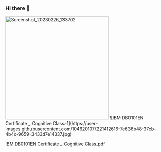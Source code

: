 ### Hi there 👋
<img width="325" alt="Screenshot_20230226_133702" src="https://user-images.githubusercontent.com/104620107/221412536-2614e1e6-7614-4ce6-bb9a-fa057d6fe851.png">
![IBM DB0101EN Certificate _ Cognitive Class-1](https://user-images.githubusercontent.com/104620107/221412616-7e636b48-37cb-4b4c-9659-3433d7e14337.jpg)

[IBM DB0101EN Certificate _ Cognitive Class.pdf](https://github.com/Shashank-singh2002/Shashank-singh2002/files/10833759/IBM.DB0101EN.Certificate._.Cognitive.Class.pdf)

<!--
**Shashank-singh2002/Shashank-singh2002** is a ✨ _special_ ✨ repository because its `README.md` (this file) appears on your GitHub profile.

Here are some ideas to get you started:

- 🔭 I’m currently working on an application that tells ONE REP MAX of a person.
- 🌱 I’m currently learning JDBC.
- 👯 I’m looking to collaborate on JAVA BACKEND.
- 🤔 I’m looking for help with ...
- 💬 Ask me about JAVA related problems.
- 📫 How to reach me: https://www.linkedin.com/in/shashank-singh-4675a9202/
- 😄 Pronouns: ...
- ⚡ Fun fact: 
-->

